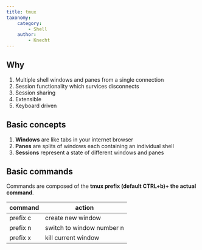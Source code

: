 ```yaml
---
title: tmux
taxonomy:
    category:
        - Shell
    author:
        - Knecht
---
```


## Why

1. Multiple shell windows and panes from a single connection
2. Session functionality which survices disconnects
3. Session sharing
4. Extensible
5. Keyboard driven

## Basic concepts

1. **Windows** are like tabs in your internet browser
2. **Panes** are splits of windows each containing an individual shell
3. **Sessions** represent a state of different windows and panes

## Basic commands

Commands are composed of the **tmux prefix (default CTRL+b)+ the actual command**.

|command|action|
|-------------|---------|
| prefix c|create new window|
| prefix n|switch to window number n|
| prefix x|kill current window|